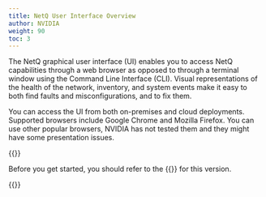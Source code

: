 ```yaml
---
title: NetQ User Interface Overview
author: NVIDIA
weight: 90
toc: 3
---
```

The NetQ graphical user interface (UI) enables you to access NetQ capabilities through a web browser as opposed to through a terminal window using the Command Line Interface (CLI). Visual representations of the health of the network, inventory, and system events make it easy to both find faults and misconfigurations, and to fix them.

You can access the UI from both on-premises and cloud deployments. Supported browsers include Google Chrome and Mozilla Firefox. You can use other popular browsers, NVIDIA has not tested them and they might have some presentation issues.

{{<notice tip>}}

Before you get started, you should refer to the {{<link title="NVIDIA Cumulus NetQ 4.0 Release Notes" text="release notes">}} for this version.

{{</notice>}}
